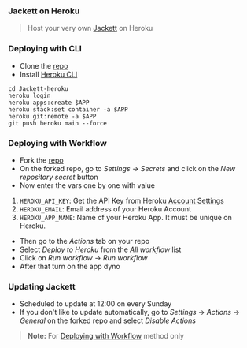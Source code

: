### Jackett on Heroku
> Host your very own [Jackett](https://github.com/Jackett/Jackett) on Heroku

### Deploying with CLI
- Clone the [repo](https://github.com/l3v11/Jackett-heroku)
- Install [Heroku CLI](https://devcenter.heroku.com/articles/heroku-cli)

```
cd Jackett-heroku
heroku login
heroku apps:create $APP
heroku stack:set container -a $APP
heroku git:remote -a $APP
git push heroku main --force
```

### Deploying with Workflow
- Fork the [repo](https://github.com/l3v11/Jackett-heroku)
- On the forked repo, go to *Settings* -> *Secrets* and click on the *New repository secret* button
- Now enter the vars one by one with value
1. `HEROKU_API_KEY`: Get the API Key from Heroku [Account Settings](https://dashboard.heroku.com/account)
2. `HEROKU_EMAIL`: Email address of your Heroku Account
3. `HEROKU_APP_NAME`: Name of your Heroku App. It must be unique on Heroku.
- Then go to the *Actions* tab on your repo
- Select *Deploy to Heroku* from the *All workflow* list
- Click on *Run workflow* -> *Run workflow*
- After that turn on the app dyno


### Updating Jackett
- Scheduled to update at 12:00 on every Sunday
- If you don't like to update automatically, go to *Settings* -> *Actions* -> *General* on the forked repo and select *Disable Actions*
> **Note:** For [Deploying with Workflow](https://github.com/l3v11/Jackett-heroku#deploying-with-workflow) method only
